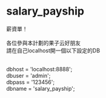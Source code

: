 salary_payship
==============

薪資單！<br><br>
各位參與本計劃的果子云好朋友<br>
請在自己localhost開一個以下設定的DB

<br>dbhost = 'localhost:8888';
<br>dbuser = 'admin';
<br>dbpass = '123456';
<br>dbname = 'salary_payship';
